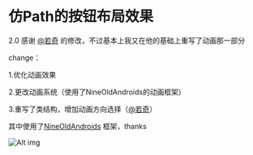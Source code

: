 仿Path的按钮布局效果
=============

2.0 感谢 [@若奇](http://my.oschina.net/u/995232) 的修改，不过基本上我又在他的基础上重写了动画那一部分

change：

1.优化动画效果

2.更改动画系统（使用了NineOldAndroids的动画框架）

3.重写了类结构，增加动画方向选择（[@若奇](http://my.oschina.net/u/995232)）


其中使用了[NineOldAndroids](https://github.com/JakeWharton/NineOldAndroids/) 框架，thanks

![Alt img](https://github.com/dodola/PathButton/raw/master/img.jpg)
